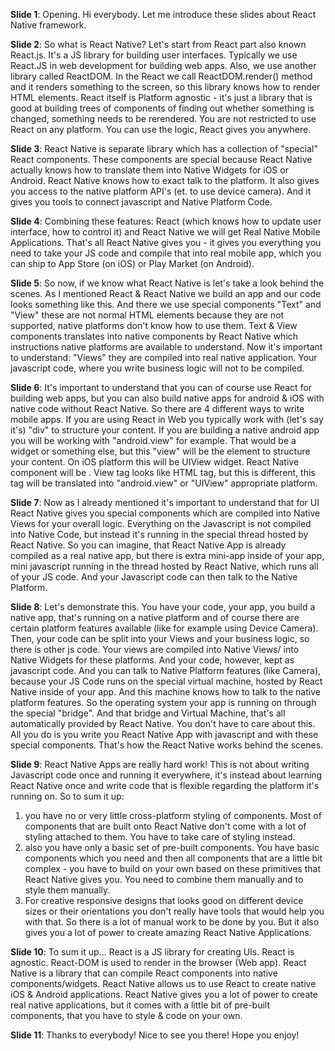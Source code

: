 **Slide 1**: Opening. Hi everybody. Let me introduce these slides about React Native framework.

**Slide 2**: So what is React Native? Let's start from React part also known React.js.
It's a JS library for building user interfaces.
Typically we use React.JS in web development for building web
apps. Also, we use another library called ReactDOM. In the React we call ReactDOM.render() method
and it renders something to the screen, so this library knows how to render HTML elements.
React itself is Platform agnostic - it's just a library that is good at building trees of
components of finding out whether something is changed, something needs to be rerendered. You are
not restricted to use React on any platform. You can use the logic, React gives you anywhere. 

**Slide 3**: React Native is separate library which has a collection of "special" React components.
These components are special because React Native actually knows how to translate them into Native
Widgets for iOS or Android. React Native knows how to exact talk to the platform. It also gives you 
access to the native platform API's (et. to use device camera). And it gives you tools to connect
javascript and Native Platform Code.

**Slide 4**: Combining these features: React (which knows how to update user interface, how to
control it) and React Native we will get Real Native Mobile Applications. That's all React Native
gives you - it gives you everything you need to take your JS code and compile that into real
mobile app, which you can ship to App Store (on iOS) or Play Market (on Android).

**Slide 5**: So now, if we know what React Native is let's take a look behind the scenes.
As I mentioned React & React Native we build an app and our code looks something like this.
And there we use special components "Text" and "View" these are not normal HTML elements because
they are not supported, native platforms don't know how to use them. Text & View components
translates into native components by React Native which instructions native platforms are
available to understand.
Now it's important to understand: "Views" they are compiled into real native
application. Your javascript code, where you write business logic will not to be compiled.

**Slide 6**: It's important to understand that you can of course use React for building web apps,
but you can also build native apps for android & iOS with native code without React Native.
So there are 4 different ways to write mobile apps.
If you are using React in Web you typically work with (let's say it's) "div" to structure your
content.
If you are building a native android app you will be working with "android.view" for
example. That would be a widget or something else, but this "view" will be the element to structure
your content. On iOS platform this will be UIView widget. React Native component will be <View>. 
View tag looks like HTML tag, but this is different, this tag will be translated into "android.view"
or "UIView" appropriate platform.

**Slide 7**: Now as I already mentioned it's important to understand that for UI React Native gives
you special components which are compiled into Native Views for your overall logic. Everything on
the Javascript is not compiled into Native Code, but instead it's running in the special thread
hosted by React Native. So you can imagine, that React Native App is already compiled as a real
native app, but there is extra mini-app inside of your app, mini javascript running in the thread
hosted by React Native, which runs all of your JS code. And your Javascript code can then talk
to the Native Platform.

**Slide 8**: Let's demonstrate this. You have your code, your app, you build a native app, that's
running on a native platform and of course there are certain platform features available (like
for example using Device Camera).
Then, your code can be split into your Views and your business logic, so there is other js code.
Your views are compiled into Native Views/ into Native Widgets for these platforms.
And your code, however, kept as javascript code.
And you can talk to Native Platform features (like Camera), because your JS Code runs on the
special virtual machine, hosted by React Native inside of your app. And this machine knows how to
talk to the native platform features. So the operating system your app is running on through the
special "bridge". And that bridge and Virtual Machine, that's all automatically provided
by React Native. You don't have to care about this. All you do is you write you React Native App
with javascript and with these special components. That's how the React Native works behind
the scenes.

**Slide 9**: React Native Apps are really hard work! This is not about writing Javascript code once
and running it everywhere, it's instead about learning React Native once and write code that is
flexible regarding the platform it's running on. So to sum it up:
1. you have no or very little cross-platform styling of components.
Most of components that are built onto React Native don't come with a lot of styling attached to
them. You have to take care of styling instead.
2. also you have only a basic set of pre-built components. You have basic components which you need
and then all components that are a little bit complex - you have to build on your own based on these
primitives that React Native gives you. You need to combine them manually and to style them manually.
3. For creative responsive designs that looks good on different device sizes or their orientations
you don't really have tools that would help you with that.
So there is a lot of manual work to be done by you.
But it also gives you a lot of power to create amazing React Native Applications.

**Slide 10**: To sum it up... React is a JS library for creating UIs.
React is agnostic. React-DOM is used to render in the browser (Web app).
React Native is a library that can compile React components into native components/widgets.
React Native allows us to use React to create native iOS & Android applications.
React Native gives you a lot of power to create real native applications,
but it comes with a little bit of pre-built components, that you have to style & code on your own.

**Slide 11**: Thanks to everybody! Nice to see you there! Hope you enjoy!
